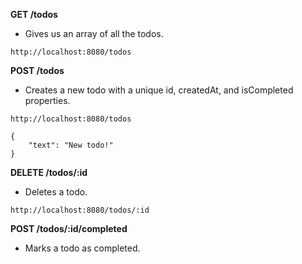 **GET /todos**
- Gives us an array of all the todos.

```
http://localhost:8080/todos
```

**POST /todos**
- Creates a new todo with a unique id, createdAt, and isCompleted properties.

```
http://localhost:8080/todos
```

```
{
    "text": "New todo!"
}
```

**DELETE /todos/:id**
- Deletes a todo.

```
http://localhost:8080/todos/:id
```

**POST /todos/:id/completed**
- Marks a todo as completed.